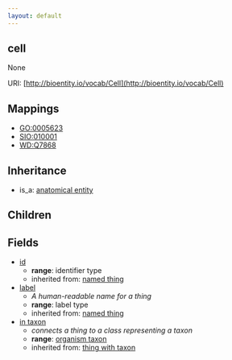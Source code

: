 ```yaml
---
layout: default
---
```


## cell


None

URI: [http://bioentity.io/vocab/Cell](http://bioentity.io/vocab/Cell)
## Mappings

 * [GO:0005623](http://purl.obolibrary.org/obo/GO_0005623)
 * [SIO:010001](http://purl.obolibrary.org/obo/SIO_010001)
 * [WD:Q7868](http://purl.obolibrary.org/obo/WD_Q7868)

## Inheritance

 *  is_a: [anatomical entity](AnatomicalEntity.html)

## Children



## Fields

 * [id](id.html)
    * __range__: identifier type
    * inherited from: [named thing](NamedThing.html)
 * [label](label.html)
    * _A human-readable name for a thing_
    * __range__: label type
    * inherited from: [named thing](NamedThing.html)
 * [in taxon](in_taxon.html)
    * _connects a thing to a class representing a taxon_
    * __range__: [organism taxon](OrganismTaxon.html)
    * inherited from: [thing with taxon](ThingWithTaxon.html)
